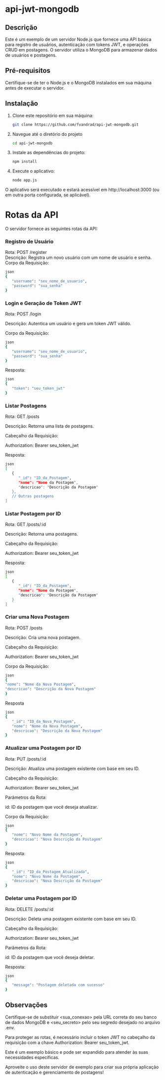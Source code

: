 # api-jwt-mongodb

## Descrição
Este é um exemplo de um servidor Node.js que fornece uma API básica para registro de usuários, autenticação com tokens JWT, e operações CRUD em postagens. O servidor utiliza o MongoDB para armazenar dados de usuários e postagens.

## Pré-requisitos
Certifique-se de ter o Node.js e o MongoDB instalados em sua máquina antes de executar o servidor.

## Instalação

1. Clone este repositório em sua máquina:

   ```bash
   git clone https://github.com/fvandrad/api-jwt-mongodb.git
   ```

2. Navegue até o diretório do projeto
  
   ```bash
   cd api-jwt-mongodb
   ```

3. Instale as dependências do projeto:

   ```bash
   npm install
   ```

4. Execute o aplicativo:

   ```bash
   node app.js
   ```

O aplicativo será executado e estará acessível em http://localhost:3000 (ou em outra porta configurada, se aplicável).

# Rotas da API
O servidor fornece as seguintes rotas da API:

### Registro de Usuário

   Rota: POST /register
   <br>Descrição: Registra um novo usuário com um nome de usuário e senha.
   Corpo da Requisição:

   ```bash
   json
   {
      "username": "seu_nome_de_usuario",
      "password": "sua_senha"
   }
   ```

### Login e Geração de Token JWT

Rota: POST /login

Descrição: Autentica um usuário e gera um token JWT válido.

Corpo da Requisição:

   ```bash
   json
   {
      "username": "seu_nome_de_usuario",
      "password": "sua_senha"
   }
   ```
   Resposta:

   ```bash
   json
   {
      "token": "seu_token_jwt"
   }
   ```

### Listar Postagens
   
Rota: GET /posts

Descrição: Retorna uma lista de postagens.

Cabeçalho da Requisição:

Authorization: Bearer seu_token_jwt

Resposta:

   ```bash
   json
   [
      {
         "_id": "ID_da_Postagem",
         "nome": "Nome da Postagem",
         "descricao": "Descrição da Postagem"
      },
      // Outras postagens
   ]
   ```

### Listar Postagem por ID

Rota: GET /posts/:id

Descrição: Retorna uma postagens.

Cabeçalho da Requisição:

Authorization: Bearer seu_token_jwt

Resposta:
   
   ```bash
   json
   [
      {
         "_id": "ID_da_Postagem",
         "nome": "Nome da Postagem",
         "descricao": "Descrição da Postagem"
      }
   ]
   ```

### Criar uma Nova Postagem

   Rota: POST /posts
   
   Descrição: Cria uma nova postagem.

   Cabeçalho da Requisição:

   Authorization: Bearer seu_token_jwt

   Corpo da Requisição:

   ```bash
   json
   {
   "nome": "Nome da Nova Postagem",
   "descricao": "Descrição da Nova Postagem"
   }
   ```

   Resposta
   
   ```bash
   json
   {
      "_id": "ID_da_Nova_Postagem",
      "nome": "Nome da Nova Postagem",
      "descricao": "Descrição da Nova Postagem"
   }
   ```

### Atualizar uma Postagem por ID

Rota: PUT /posts/:id

Descrição: Atualiza uma postagem existente com base em seu ID.

Cabeçalho da Requisição:

Authorization: Bearer seu_token_jwt

Parâmetros da Rota:

id: ID da postagem que você deseja atualizar.

Corpo da Requisição:
  
   ```bash
   json
   {
      "nome": "Novo Nome da Postagem",
      "descricao": "Nova Descrição da Postagem"
   }
   ```
   
   Resposta:

   ```bash
   json
   {
      "_id": "ID_da_Postagem_Atualizada",
      "nome": "Novo Nome da Postagem",
      "descricao": "Nova Descrição da Postagem"
   }
   ```

### Deletar uma Postagem por ID

Rota: DELETE /posts/:id

Descrição: Deleta uma postagem existente com base em seu ID.

Cabeçalho da Requisição:

Authorization: Bearer seu_token_jwt

Parâmetros da Rota:

id: ID da postagem que você deseja deletar.

Resposta:
   
   ```bash
   json
   {
      "message": "Postagem deletada com sucesso"
   }
   ```

## Observações

Certifique-se de substituir <sua_conexao> pela URL correta do seu banco de dados MongoDB e <seu_secreto> pelo seu segredo desejado no arquivo .env.

Para proteger as rotas, é necessário incluir o token JWT no cabeçalho da requisição com a chave Authorization: Bearer seu_token_jwt.

Este é um exemplo básico e pode ser expandido para atender às suas necessidades específicas.

Aproveite o uso deste servidor de exemplo para criar sua própria aplicação de autenticação e gerenciamento de postagens!